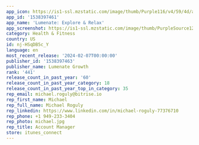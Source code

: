 ```yaml
---
app_icon: https://is1-ssl.mzstatic.com/image/thumb/Purple116/v4/59/4d/a0/594da04b-5bda-7a6b-dd42-320253faccf9/AppIcon-1x_U007emarketing-0-1-0-0-sRGB-85-220-0.jpeg/1024x1024bb.png
app_id: '1538397461'
app_name: 'Lumenate: Explore & Relax'
app_screenshot: https://is1-ssl.mzstatic.com/image/thumb/PurpleSource122/v4/d4/55/92/d4559255-b322-fadd-ea75-92cd31af3c9a/628fdc51-e11f-489f-b351-d3d0e6825a49_app_store_0522_1_tall.jpg/1242x2688bb.png
category: Health & Fitness
country: US
id: nj-HSqDB5c_Y
language: en
most_recent_release: '2024-02-07T00:00:00'
publisher_id: '1538397463'
publisher_name: Lumenate Growth
rank: '441'
release_count_in_past_year: '60'
release_count_in_past_year_category: 18
release_count_in_past_year_top_in_category: 35
rep_email: michael.roguly@bitrise.io
rep_first_name: Michael
rep_full_name: Michael Roguly
rep_linkedin: https://www.linkedin.com/in/michael-roguly-77376710
rep_phone: +1 949-233-3404
rep_photo: michael.jpg
rep_title: Account Manager
store: itunes_connect
---
```

